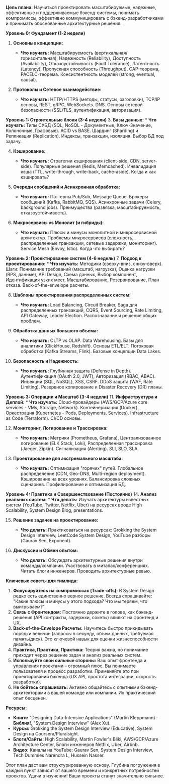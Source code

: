 
**Цель плана:** Научиться проектировать масштабируемые, надежные, эффективные и поддерживаемые бэкенд-системы, понимать компромиссы, эффективно коммуницировать с бэкенд-разработчиками и принимать обоснованные архитектурные решения.

**Уровень 0: Фундамент (1-2 недели)**
1.  **Основные концепции:**
    *   **Что изучать:** Масштабируемость (вертикальная/горизонтальная), Надежность (Reliability), Доступность (Availability), Отказоустойчивость (Fault Tolerance), Латентность (Latency), Пропускная способность (Throughput). CAP-теорема, PACELC-теорема. Консистентность моделей (strong, eventual, causal).

2.  **Протоколы и Сетевое взаимодействие:**
    *   **Что изучать:** HTTP/HTTPS (методы, статусы, заголовки), TCP/IP основы, REST, gRPC, WebSockets. DNS. Основы сетевой безопасности (SSL/TLS, аутентификация, авторизация).

**Уровень 1: Строительные блоки (3-4 недели)**
3.  **Базы данных:**
    *   **Что изучать:** Типы СУБД (SQL, NoSQL - Документные, Ключ-Значение, Колоночные, Графовые). ACID vs BASE. Шардинг (Sharding) и Репликация (Replication). Индексы, транзакции, изоляция. Выбор БД под задачу.

4.  **Кэширование:**
    *   **Что изучать:** Стратегии кэширования (client-side, CDN, server-side). Популярные решения (Redis, Memcached). Инвалидация кэша (TTL, write-through, write-back, cache-aside). Когда и как кэшировать?

5.  **Очереди сообщений и Асинхронная обработка:**
    *   **Что изучать:** Паттерны Pub/Sub, Message Queue. Брокеры сообщений (Kafka, RabbitMQ, SQS). Асинхронные задачи (Celery, background jobs). Преимущества (развязка, масштабируемость, отказоустойчивость).

6.  **Микросервисы vs Монолит (и гибриды):**
    *   **Что изучать:** Плюсы и минусы монолитной и микросервисной архитектур. Проблемы микросервисов (сложность, распределенные транзакции, сетевые задержки, мониторинг). Service Mesh (Envoy, Istio). Когда что выбирать?

**Уровень 2: Проектирование систем (4-6 недель)**
7.  **Подход к проектированию:**
    *   **Что изучать:** Методики (сверху-вниз, снизу-вверх). Шаги: Понимание требований (масштаб, нагрузка), Оценка нагрузки (RPS, данные), API Design, Схема данных, Выбор компонент, Идентификация узких мест, Масштабирование, Резервирование, План отказа. Back-of-the-envelope расчеты.

8.  **Шаблоны проектирования распределенных систем:**
    *   **Что изучать:** Load Balancing, Circuit Breaker, Saga для распределенных транзакций, CQRS, Event Sourcing, Rate Limiting, API Gateway, Leader Election. Распознавание и решение общих проблем.

9.  **Обработка данных большого объема:**
    *   **Что изучать:** OLTP vs OLAP. Data Warehousing. Базы для аналитики (ClickHouse, Redshift). Основы ETL/ELT. Потоковая обработка (Kafka Streams, Flink). Базовые концепции Data Lakes.

10. **Безопасность и Надежность:**
    *   **Что изучать:** Глубинная защита (Defense in Depth). Аутентификация (OAuth 2.0, JWT), Авторизация (RBAC, ABAC). Инъекции (SQL, NoSQL), XSS, CSRF. DDoS защита (WAF, Rate Limiting). Резервное копирование и Disaster Recovery (DR) планы.

**Уровень 3: Операции и Масштаб (3-4 недели)**
11. **Инфраструктура и Деплой:**
    *   **Что изучать:** Cloud-провайдеры (AWS/GCP/Azure core services - VMs, Storage, Network). Контейнеризация (Docker). Оркестрация (Kubernetes - Pods, Deployments, Services). Infrastructure as Code (Terraform). CI/CD основы.

12. **Мониторинг, Логирование и Трассировка:**
    *   **Что изучать:** Метрики (Prometheus, Grafana), Централизованное логирование (ELK Stack, Loki), Распределенная трассировка (Jaeger, Zipkin). Сигнализация (Alerting). SLI, SLO, SLA.

13. **Проектирование для экстремального масштаба:**
    *   **Что изучать:** Оптимизация "горячих" путей. Глобальное распределение (CDN, Geo-DNS, Multi-region deployment). Кэширование на всех уровнях. Балансировка сложных сценариев. Профилирование и оптимизация БД.

**Уровень 4: Практика и Совершенствование (Постоянно)**
14. **Анализ реальных систем:**
    *   **Что делать:** Изучать архитектуры известных систем (YouTube, Twitter, Netflix, Uber) на ресурсах вроде High Scalability, System Design Blog, presentations.

15. **Решение задачек на проектирование:**
    *   **Что делать:** Практиковаться на ресурсах: Grokking the System Design Interview, LeetCode System Design, YouTube разборы (Gaurav Sen, Exponent).

16. **Дискуссии и Обмен опытом:**
    *   **Что делать:** Обсуждать архитектурные решения внутри команды/компании. Участвовать в митапах/конференциях. Читать блоги инженеров. Проводить архитектурные ревью.

**Ключевые советы для тимлида:**

1.  **Фокусируйтесь на компромиссах (Trade-offs):** В System Design редко есть единственно верное решение. Всегда спрашивайте: "Какие плюсы и минусы у этого подхода? Что мы теряем, что выигрываем?".
2.  **Связь с Фронтендом:** Постоянно держите в голове, как бэкенд-решения (API контракты, задержки, сокеты) влияют на фронтенд и UX.
3.  **Back-of-the-Envelope Расчеты:** Научитесь быстро прикидывать порядки величин (запросы в секунду, объем данных, требуемая память/диск). Это ключевой навык для оценки жизнеспособности дизайна.
4.  **Практика, Практика, Практика:** Теория важна, но понимание приходит через решение задач и анализ реальных систем.
5.  **Используйте свои сильные стороны:** Ваш опыт фронтенда и управления проектами – огромный плюс. Вы понимаете пользователя и процесс разработки. Применяйте это при проектировании бэкенда (UX API, простота интеграции, скорость разработки).
6.  **Не бойтесь спрашивать:** Активно общайтесь с опытными бэкенд-архитекторами в вашей команде или компании. Их практический опыт бесценен.

**Ресурсы:**

*   **Книги:** "Designing Data-Intensive Applications" (Martin Kleppmann) - **Библия!**, "System Design Interview" (Alex Xu).
*   **Курсы:** Grokking the System Design Interview (Educative), System Design на Coursera/Pluralsight.
*   **Блоги/Сайты:** High Scalability, Martin Fowler's Bliki, AWS/GCP/Azure Architecture Center, Блоги инженеров Netflix, Uber, Airbnb.
*   **Видео:** Каналы на YouTube: Gaurav Sen, System Design Interview, Tech Dummies Narendra L, Hussein Nasser.

Этот план даст вам структурированную основу. Глубина погружения в каждый пункт зависит от вашего времени и конкретных потребностей проектов. Удачи в изучении! Ваши проекты станут значительно сильнее.